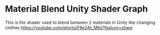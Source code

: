 # Material Blend Unity Shader Graph

This is the shader used to blend between 2 materials in Unity like changing clothes
https://youtube.com/shorts/F8e2At_Mtls?feature=share
